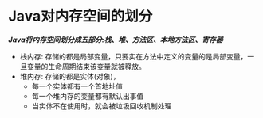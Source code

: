 # Java对内存空间的划分

***Java将内存空间划分成五部分:栈、堆、方法区、本地方法区、寄存器***

* 栈内存: 存储的都是局部变量，只要实在方法中定义的变量的是局部变量，一旦变量的生命周期结束该变量就被释放。
* 堆内存: 存储的都是实体(对象)，
  * 每一个实体都有一个首地址值
  * 每一个堆内存的变量都有默认出事值
  * 当实体不在使用时，就会被垃圾回收机制处理